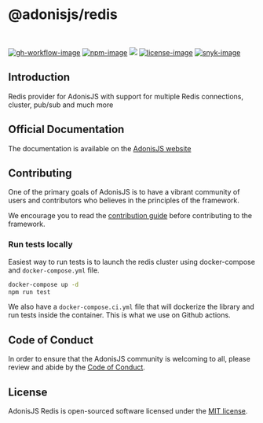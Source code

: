 # @adonisjs/redis

<br />

[![gh-workflow-image]][gh-workflow-url] [![npm-image]][npm-url] ![][typescript-image] [![license-image]][license-url] [![snyk-image]][snyk-url]

## Introduction
Redis provider for AdonisJS with support for multiple Redis connections, cluster, pub/sub and much more

## Official Documentation
The documentation is available on the [AdonisJS website](https://docs.adonisjs.com/guides/repl)

## Contributing
One of the primary goals of AdonisJS is to have a vibrant community of users and contributors who believes in the principles of the framework.

We encourage you to read the [contribution guide](https://github.com/adonisjs/.github/blob/main/docs/CONTRIBUTING.md) before contributing to the framework.

### Run tests locally
Easiest way to run tests is to launch the redis cluster using docker-compose and `docker-compose.yml` file.

```sh
docker-compose up -d
npm run test
```

We also have a `docker-compose.ci.yml` file that will dockerize the library and run tests inside the container. This is what we use on Github actions.

## Code of Conduct
In order to ensure that the AdonisJS community is welcoming to all, please review and abide by the [Code of Conduct](https://github.com/adonisjs/.github/blob/main/docs/CODE_OF_CONDUCT.md).

## License
AdonisJS Redis is open-sourced software licensed under the [MIT license](LICENSE.md).

[gh-workflow-image]: https://img.shields.io/github/actions/workflow/status/adonisjs/redis/test.yml?style=for-the-badge
[gh-workflow-url]: https://github.com/adonisjs/redis/actions/workflows/test.yml "Github action"

[npm-image]: https://img.shields.io/npm/v/@adonisjs/redis/latest.svg?style=for-the-badge&logo=npm
[npm-url]: https://www.npmjs.com/package/@adonisjs/redis/v/latest "npm"

[typescript-image]: https://img.shields.io/badge/Typescript-294E80.svg?style=for-the-badge&logo=typescript

[license-url]: LICENSE.md
[license-image]: https://img.shields.io/github/license/adonisjs/redis?style=for-the-badge

[snyk-image]: https://img.shields.io/snyk/vulnerabilities/github/adonisjs/redis?label=Snyk%20Vulnerabilities&style=for-the-badge
[snyk-url]: https://snyk.io/test/github/adonisjs/redis?targetFile=package.json "snyk"
